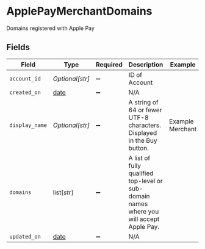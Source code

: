 # ApplePayMerchantDomains

Domains registered with Apple Pay


## Fields

| Field                                                                                     | Type                                                                                      | Required                                                                                  | Description                                                                               | Example                                                                                   |
| ----------------------------------------------------------------------------------------- | ----------------------------------------------------------------------------------------- | ----------------------------------------------------------------------------------------- | ----------------------------------------------------------------------------------------- | ----------------------------------------------------------------------------------------- |
| `account_id`                                                                              | *Optional[str]*                                                                           | :heavy_minus_sign:                                                                        | ID of Account                                                                             |                                                                                           |
| `created_on`                                                                              | [date](https://docs.python.org/3/library/datetime.html#date-objects)                      | :heavy_minus_sign:                                                                        | N/A                                                                                       |                                                                                           |
| `display_name`                                                                            | *Optional[str]*                                                                           | :heavy_minus_sign:                                                                        | A string of 64 or fewer UTF-8 characters. Displayed in the Buy button.<br/>               | Example Merchant                                                                          |
| `domains`                                                                                 | list[*str*]                                                                               | :heavy_minus_sign:                                                                        | A list of fully qualified top-level or sub-domain names where you will accept Apple Pay.<br/> |                                                                                           |
| `updated_on`                                                                              | [date](https://docs.python.org/3/library/datetime.html#date-objects)                      | :heavy_minus_sign:                                                                        | N/A                                                                                       |                                                                                           |